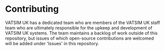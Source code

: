 # Contributing

VATSIM UK has a dedicated team who are members of the VATSIM UK staff team who are ultimately responsible for the upkeep and development of VATSIM UK systems. The team maintains a backlog of work outside of this repository, but issues of which open-source contributions are welcomed will be added under 'Issues' in this repository.
